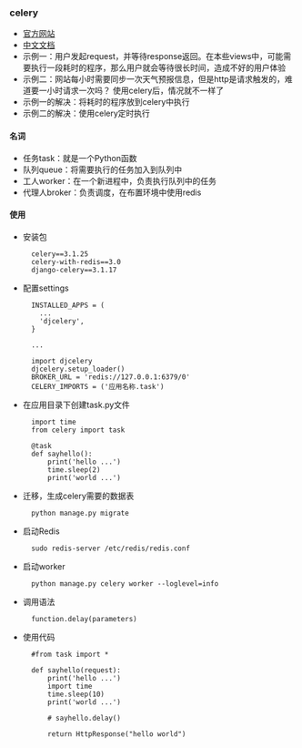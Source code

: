 ### celery

* <a href="http://www.celeryproject.org/" target="_blank">官方网站</a>
* <a href="http://docs.jinkan.org/docs/celery/" target="_blank">中文文档</a>
* 示例一：用户发起request，并等待response返回。在本些views中，可能需要执行一段耗时的程序，那么用户就会等待很长时间，造成不好的用户体验
* 示例二：网站每小时需要同步一次天气预报信息，但是http是请求触发的，难道要一小时请求一次吗？
使用celery后，情况就不一样了
* 示例一的解决：将耗时的程序放到celery中执行
* 示例二的解决：使用celery定时执行  

#### 名词

* 任务task：就是一个Python函数
* 队列queue：将需要执行的任务加入到队列中
* 工人worker：在一个新进程中，负责执行队列中的任务
* 代理人broker：负责调度，在布置环境中使用redis  

#### 使用

* 安装包


        celery==3.1.25
        celery-with-redis==3.0
        django-celery==3.1.17

* 配置settings  


        INSTALLED_APPS = (
          ...
          'djcelery',
        }

        ...

        import djcelery
        djcelery.setup_loader()
        BROKER_URL = 'redis://127.0.0.1:6379/0'
        CELERY_IMPORTS = ('应用名称.task')  

* 在应用目录下创建task.py文件  


        import time
        from celery import task

        @task
        def sayhello():
            print('hello ...')
            time.sleep(2)
            print('world ...')  

* 迁移，生成celery需要的数据表


        python manage.py migrate  

* 启动Redis


        sudo redis-server /etc/redis/redis.conf  

* 启动worker


        python manage.py celery worker --loglevel=info  

* 调用语法  


        function.delay(parameters)  

* 使用代码  


        #from task import *

        def sayhello(request):
            print('hello ...')
            import time
            time.sleep(10)
            print('world ...')

            # sayhello.delay()

            return HttpResponse("hello world")
